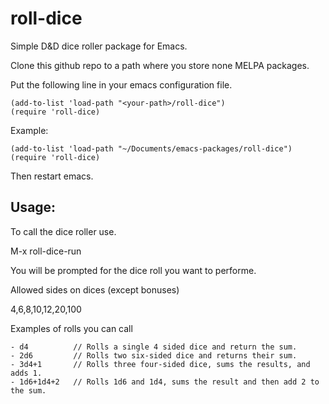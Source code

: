 # roll-dice
Simple D&amp;D dice roller package for Emacs.

Clone this github repo to a path where you store none MELPA packages.

Put the following line in your emacs configuration file.

```
(add-to-list 'load-path "<your-path>/roll-dice")
(require 'roll-dice)
```
Example:

```
(add-to-list 'load-path "~/Documents/emacs-packages/roll-dice")
(require 'roll-dice)
```

Then restart emacs.

## Usage:

To call the dice roller use.

M-x roll-dice-run 

You will be prompted for the dice roll you want to performe.

Allowed sides on dices (except bonuses)

4,6,8,10,12,20,100

Examples of rolls you can call

```
- d4          // Rolls a single 4 sided dice and return the sum.
- 2d6         // Rolls two six-sided dice and returns their sum.
- 3d4+1       // Rolls three four-sided dice, sums the results, and adds 1.
- 1d6+1d4+2   // Rolls 1d6 and 1d4, sums the result and then add 2 to the sum.
```
